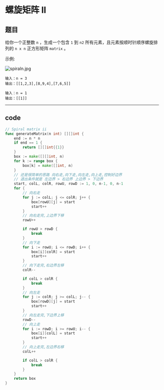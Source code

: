 # 螺旋矩阵 II

## 题目

给你一个正整数 `n` ，生成一个包含 `1` 到 `n2` 所有元素，且元素按顺时针顺序螺旋排列的 `n x n` 正方形矩阵 `matrix` 。

示例:

![spiraln.jpg](https://s2.loli.net/2022/07/07/Fg47RhyNJ2cbfUG.jpg)

```text
输入：n = 3
输出：[[1,2,3],[8,9,4],[7,6,5]]

输入：n = 1
输出：[[1]]
```

---

## code

```go
// Spiral matrix ii
func generateMatrix(n int) [][]int {
	end := n * n
	if end == 1 {
		return [][]int{{1}}
	}
	box := make([][]int, n)
	for k := range box {
		box[k] = make([]int, n)
	}
	// 还是很简单的思路 向右走,向下走,向左走,向上走,控制好边界
	// 退出条件就是 左边界 > 右边界 上边界 > 下边界
	start, colL, colR, rowU, rowD := 1, 0, n-1, 0, n-1
	for {
		// 向右走
		for j := colL; j <= colR; j++ {
			box[rowU][j] = start
			start++
		}
		// 向右走完,上边界下移
		rowU++

		if rowU > rowD {
			break
		}
		// 向下走
		for i := rowU; i <= rowD; i++ {
			box[i][colR] = start
			start++
		}
		// 向下走完,右边界左移
		colR--

		if colL > colR {
			break
		}
		// 向左走
		for j := colR; j >= colL; j-- {
			box[rowD][j] = start
			start++
		}
		// 向左走完,下边界上移
		rowD--
		// 向上走
		for i := rowD; i >= rowU; i-- {
			box[i][colL] = start
			start++
		}
		// 向上走完,左边界右移
		colL++

		if colL > colR {
			break
		}
	}
	return box
}
```
